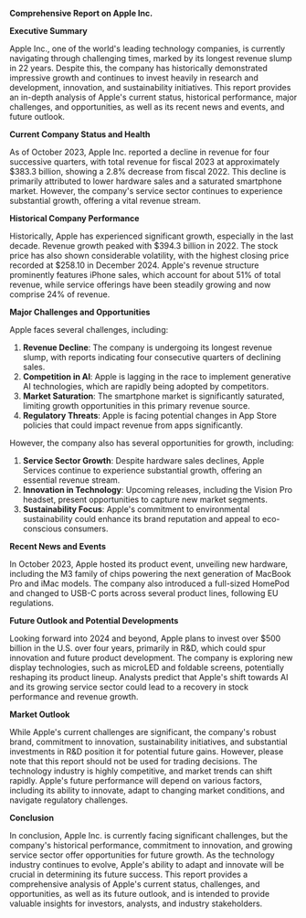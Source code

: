 **Comprehensive Report on Apple Inc.**

**Executive Summary**

Apple Inc., one of the world's leading technology companies, is currently navigating through challenging times, marked by its longest revenue slump in 22 years. Despite this, the company has historically demonstrated impressive growth and continues to invest heavily in research and development, innovation, and sustainability initiatives. This report provides an in-depth analysis of Apple's current status, historical performance, major challenges, and opportunities, as well as its recent news and events, and future outlook.

**Current Company Status and Health**

As of October 2023, Apple Inc. reported a decline in revenue for four successive quarters, with total revenue for fiscal 2023 at approximately $383.3 billion, showing a 2.8% decrease from fiscal 2022. This decline is primarily attributed to lower hardware sales and a saturated smartphone market. However, the company's service sector continues to experience substantial growth, offering a vital revenue stream.

**Historical Company Performance**

Historically, Apple has experienced significant growth, especially in the last decade. Revenue growth peaked with $394.3 billion in 2022. The stock price has also shown considerable volatility, with the highest closing price recorded at $258.10 in December 2024. Apple's revenue structure prominently features iPhone sales, which account for about 51% of total revenue, while service offerings have been steadily growing and now comprise 24% of revenue.

**Major Challenges and Opportunities**

Apple faces several challenges, including:

1. **Revenue Decline**: The company is undergoing its longest revenue slump, with reports indicating four consecutive quarters of declining sales.
2. **Competition in AI**: Apple is lagging in the race to implement generative AI technologies, which are rapidly being adopted by competitors.
3. **Market Saturation**: The smartphone market is significantly saturated, limiting growth opportunities in this primary revenue source.
4. **Regulatory Threats**: Apple is facing potential changes in App Store policies that could impact revenue from apps significantly.

However, the company also has several opportunities for growth, including:

1. **Service Sector Growth**: Despite hardware sales declines, Apple Services continue to experience substantial growth, offering an essential revenue stream.
2. **Innovation in Technology**: Upcoming releases, including the Vision Pro headset, present opportunities to capture new market segments.
3. **Sustainability Focus**: Apple's commitment to environmental sustainability could enhance its brand reputation and appeal to eco-conscious consumers.

**Recent News and Events**

In October 2023, Apple hosted its product event, unveiling new hardware, including the M3 family of chips powering the next generation of MacBook Pro and iMac models. The company also introduced a full-sized HomePod and changed to USB-C ports across several product lines, following EU regulations.

**Future Outlook and Potential Developments**

Looking forward into 2024 and beyond, Apple plans to invest over $500 billion in the U.S. over four years, primarily in R&D, which could spur innovation and future product development. The company is exploring new display technologies, such as microLED and foldable screens, potentially reshaping its product lineup. Analysts predict that Apple's shift towards AI and its growing service sector could lead to a recovery in stock performance and revenue growth.

**Market Outlook**

While Apple's current challenges are significant, the company's robust brand, commitment to innovation, sustainability initiatives, and substantial investments in R&D position it for potential future gains. However, please note that this report should not be used for trading decisions. The technology industry is highly competitive, and market trends can shift rapidly. Apple's future performance will depend on various factors, including its ability to innovate, adapt to changing market conditions, and navigate regulatory challenges.

**Conclusion**

In conclusion, Apple Inc. is currently facing significant challenges, but the company's historical performance, commitment to innovation, and growing service sector offer opportunities for future growth. As the technology industry continues to evolve, Apple's ability to adapt and innovate will be crucial in determining its future success. This report provides a comprehensive analysis of Apple's current status, challenges, and opportunities, as well as its future outlook, and is intended to provide valuable insights for investors, analysts, and industry stakeholders.